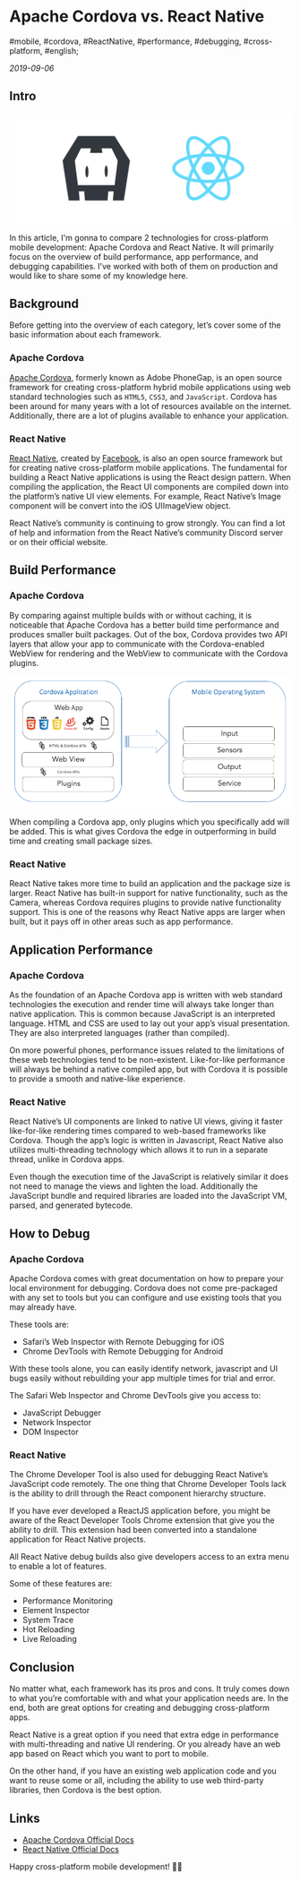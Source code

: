 # Apache Cordova vs. React Native

#mobile, #cordova, #ReactNative, #performance, #debugging, #cross-platform, #english;

_2019-09-06_

## Intro

![Apache Cordova vs React Native](/images/apache-cordova-vs-react-native/cordova_vs_react_native.png)

In this article, I'm gonna to compare 2 technologies for cross-platform mobile development: Apache Cordova and React Native. It will primarily focus on the overview of build performance, app performance, and debugging capabilities.
I've worked with both of them on production and would like to share some of my knowledge here.

## Background

Before getting into the overview of each category, let’s cover some of the basic information about each framework.

### Apache Cordova

[Apache Cordova](https://cordova.apache.org/), formerly known as Adobe PhoneGap, is an open source framework for creating cross-platform hybrid mobile applications using web standard technologies such as `HTML5`, `CSS3`, and `JavaScript`. Cordova has been around for many years with a lot of resources available on the internet. Additionally, there are a lot of plugins available to enhance your application.

### React Native

[React Native](https://facebook.github.io/react-native/), created by [Facebook](https://github.com/facebook), is also an open source framework but for creating native cross-platform mobile applications. The fundamental for building a React Native applications is using the React design pattern. When compiling the application, the React UI components are compiled down into the platform’s native UI view elements. For example, React Native’s Image component will be convert into the iOS UIImageView object.

React Native’s community is continuing to grow strongly. You can find a lot of help and information from the React Native’s community Discord server or on their official website.

## Build Performance

### Apache Cordova

By comparing against multiple builds with or without caching, it is noticeable that Apache Cordova has a better build time performance and produces smaller built packages. Out of the box, Cordova provides two API layers that allow your app to communicate with the Cordova-enabled WebView for rendering and the WebView to communicate with the Cordova plugins.

![Cordova App Structure](/images/apache-cordova-vs-react-native/cordova_infra_app.png)

When compiling a Cordova app, only plugins which you specifically add will be added. This is what gives Cordova the edge in outperforming in build time and creating small package sizes.

### React Native

React Native takes more time to build an application and the package size is larger. React Native has built-in support for native functionality, such as the Camera, whereas Cordova requires plugins to provide native functionality support. This is one of the reasons why React Native apps are larger when built, but it pays off in other areas such as app performance.

## Application Performance

### Apache Cordova

As the foundation of an Apache Cordova app is written with web standard technologies the execution and render time will always take longer than native application. This is common because JavaScript is an interpreted language. HTML and CSS are used to lay out your app’s visual presentation. They are also interpreted languages (rather than compiled).

On more powerful phones, performance issues related to the limitations of these web technologies tend to be non-existent. Like-for-like performance will always be behind a native compiled app, but with Cordova it is possible to provide a smooth and native-like experience.

### React Native

React Native’s UI components are linked to native UI views, giving it faster like-for-like rendering times compared to web-based frameworks like Cordova. Though the app’s logic is written in Javascript, React Native also utilizes multi-threading technology which allows it to run in a separate thread, unlike in Cordova apps.

Even though the execution time of the JavaScript is relatively similar it does not need to manage the views and lighten the load. Additionally the JavaScript bundle and required libraries are loaded into the JavaScript VM, parsed, and generated bytecode.

## How to Debug

### Apache Cordova

Apache Cordova comes with great documentation on how to prepare your local environment for debugging. Cordova does not come pre-packaged with any set to tools but you can configure and use existing tools that you may already have.

These tools are:

* Safari’s Web Inspector with Remote Debugging for iOS
* Chrome DevTools with Remote Debugging for Android

With these tools alone, you can easily identify network, javascript and UI bugs easily without rebuilding your app multiple times for trial and error.

The Safari Web Inspector and Chrome DevTools give you access to:

* JavaScript Debugger
* Network Inspector
* DOM Inspector

### React Native

The Chrome Developer Tool is also used for debugging React Native’s JavaScript code remotely. The one thing that Chrome Developer Tools lack is the ability to drill through the React component hierarchy structure.

If you have ever developed a ReactJS application before, you might be aware of the React Developer Tools Chrome extension that give you the ability to drill. This extension had been converted into a standalone application for React Native projects.

All React Native debug builds also give developers access to an extra menu to enable a lot of features.

Some of these features are:

* Performance Monitoring
* Element Inspector
* System Trace
* Hot Reloading
* Live Reloading

## Conclusion

No matter what, each framework has its pros and cons. It truly comes down to what you’re comfortable with and what your application needs are. In the end, both are great options for creating and debugging cross-platform apps.

React Native is a great option if you need that extra edge in performance with multi-threading and native UI rendering. Or you already have an web app based on React which you want to port to mobile.

On the other hand, if you have an existing web application code and you want to reuse some or all, including the ability to use web third-party libraries, then Cordova is the best option.

## Links

* [Apache Cordova Official Docs](https://cordova.apache.org/)
* [React Native Official Docs](https://facebook.github.io/react-native/)

Happy cross-platform mobile development! ✌🏼
